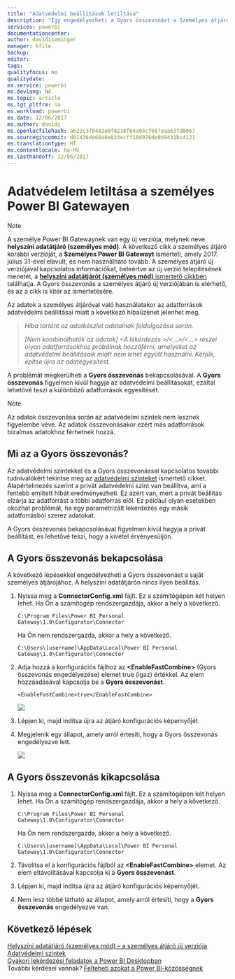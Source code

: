 ```yaml
---
title: "Adatvédelmi beállítások letiltása"
description: "Így engedélyezheti a Gyors összevonást a Személyes átjárón az adatvédelmi beállítások frissítésének letiltásához."
services: powerbi
documentationcenter: 
author: davidiseminger
manager: kfile
backup: 
editor: 
tags: 
qualityfocus: no
qualitydate: 
ms.service: powerbi
ms.devlang: NA
ms.topic: article
ms.tgt_pltfrm: na
ms.workload: powerbi
ms.date: 12/06/2017
ms.author: davidi
ms.openlocfilehash: a622c3f0402e0f8216f64a93cf687eaa63fd8067
ms.sourcegitcommit: d91436de68a0e833ecff18d976de9d9431bc4121
ms.translationtype: HT
ms.contentlocale: hu-HU
ms.lasthandoff: 12/06/2017
---
```

# <a name="disable-privacy-setting-in-power-bi-gateway---personal"></a>Adatvédelem letiltása a személyes Power BI Gatewayen
> [!NOTE]
> A személye Power BI Gatewaynek van egy új verziója, melynek neve **helyszíni adatátjáró (személyes mód)**. A következő cikk a személyes átjáró korábbi verzióját, a **Személyes Power BI Gatewayt** ismerteti, amely 2017. július 31-ével elavult, és nem használható tovább. A személyes átjáró új verziójával kapcsolatos információkat, beleértve az új verzió telepítésének menetét, a [**helyszíni adatátjárót (személyes mód)** ismertető cikkben](service-gateway-personal-mode.md) találhatja. A Gyors összevonás a személyes átjáró új verziójában is elérhető, és az a cikk is kitér az ismertetésére.
> 
> 

Az adatok a személyes átjáróval való használatakor az adatforrások adatvédelmi beállításai miatt a következő hibaüzenet jelenhet meg.

> *Hiba történt az adatkészlet adatainak feldolgozása során.*
> 
> *[Nem kombinálhatók az adatok] &lt;A lekérdezés &gt;/&lt;…&gt;/&lt;…&gt; részei olyan adatforrásokhoz próbálnak hozzáférni, amelyeket az adatvédelmi beállításaik miatt nem lehet együtt használni. Kérjük, építse újra az adategyesítést.*
> 
> 

A problémát megkerülheti a **Gyors összevonás** bekapcsolásával. A **Gyors összevonás** figyelmen kívül hagyja az adatvédelmi beállításokat, ezáltal lehetővé teszi a különböző adatforrások egyesítését.

> [!NOTE]
> Az adatok összevonása során az adatvédelmi szintek nem lesznek figyelembe véve. Az adatok összevonásakor ezért más adatforrások bizalmas adatokhoz férhetnek hozzá.
> 
> 

## <a name="what-is-fast-combine"></a>Mi az a Gyors összevonás?
Az adatvédelmi szintekkel és a Gyors összevonással kapcsolatos további tudnivalókért tekintse meg az [adatvédelmi szinteket](https://support.office.com/en-us/article/Privacy-levels-Power-Query-CC3EDE4D-359E-4B28-BC72-9BEE7900B540) ismertető cikket. Alapértelmezés szerint a privát adatvédelmi szint van beállítva, ami a fentebb említett hibát eredményezheti. Ez azért van, mert a privát beállítás elzárja az adatforrást a többi adatforrás elől. Ez például olyan esetekben okozhat problémát, ha egy parametrizált lekérdezés egy másik adatforrásból szerez adatokat.

A Gyors összevonás bekapcsolásával figyelmen kívül hagyja a privát beállítást, és lehetővé teszi, hogy a kivétel érvényesüljön.

## <a name="turn-on-fast-combine"></a>A Gyors összevonás bekapcsolása
A következő lépésekkel engedélyezheti a Gyors összevonást a saját személyes átjárójához. A helyszíni adatátjárón nincs ilyen beállítás.

1. Nyissa meg a **ConnectorConfig.xml** fájlt.  Ez a számítógépen két helyen lehet.  Ha Ön a számítógép rendszergazdája, akkor a hely a következő.
   
    <pre><code>C:\Program Files\Power BI Personal Gateway\1.0\Configurator\Connector</code></pre>
   
    Ha Ön nem rendszergazda, akkor a hely a következő.
   
    <pre><code>C:\Users\[username]\AppData\Local\Power BI Personal Gateway\1.0\Configurator\Connector</code></pre>
2. Adja hozzá a konfigurációs fájlhoz az **&lt;EnableFastCombine&gt;** (Gyors összevonás engedélyezése) elemet true (igaz) értékkel. Az elem hozzáadásával kapcsolja be a **Gyors összevonást**.
   
   <pre><code>&lt;EnableFastCombine&gt;true&lt;/EnableFastCombine&gt;</code></pre>
   
   ![](media/refresh-enable-fast-combine/configfile.png)
3. Lépjen ki, majd indítsa újra az átjáró konfigurációs képernyőjét.
4. Megjelenik egy állapot, amely arról értesíti, hogy a Gyors összevonás engedélyezve lett.
   
   ![](media/refresh-enable-fast-combine/fastcombineenabled.png)

## <a name="turn-off-fast-combine"></a>A Gyors összevonás kikapcsolása
1. Nyissa meg a **ConnectorConfig.xml** fájlt.  Ez a számítógépen két helyen lehet.  Ha Ön a számítógép rendszergazdája, akkor a hely a következő.
   
    <pre><code>C:\Program Files\Power BI Personal Gateway\1.0\Configurator\Connector</code></pre>
   
    Ha Ön nem rendszergazda, akkor a hely a következő.
   
    <pre><code>C:\Users\[username]\AppData\Local\Power BI Personal Gateway\1.0\Configurator\Connector</code></pre>
2. Távolítsa el a konfigurációs fájlból az **&lt;EnableFastCombine&gt;** elemet. Az elem eltávolításával kapcsolja ki a **Gyors összevonást**.
3. Lépjen ki, majd indítsa újra az átjáró konfigurációs képernyőjét.
4. Nem lesz többé látható az állapot, amely arról értesíti, hogy a **Gyors összevonás** engedélyezve van.

## <a name="next-steps"></a>Következő lépések
[Helyszíni adatátjáró (személyes mód) – a személyes átjáró új verziója](service-gateway-personal-mode.md)
[Adatvédelmi szintek](https://support.office.com/en-us/article/Privacy-levels-Power-Query-CC3EDE4D-359E-4B28-BC72-9BEE7900B540)  
[Gyakori lekérdezési feladatok a Power BI Desktopban](desktop-common-query-tasks.md)  
További kérdései vannak? [Felteheti azokat a Power BI-közösségnek](http://community.powerbi.com/)

